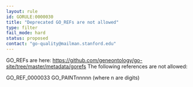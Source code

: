```yaml
---
layout: rule
id: GORULE:0000030
title: "Deprecated GO_REFs are not allowed"
type: filter
fail_mode: hard
status: proposed
contact: "go-quality@mailman.stanford.edu"
---
```

GO_REFs are here: https://github.com/geneontology/go-site/tree/master/metadata/gorefs
The following references are not allowed: 

GO_REF_0000033
GO_PAINTnnnnn
(where n are digits) 
